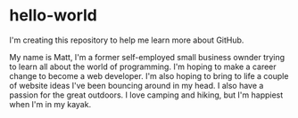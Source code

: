 # hello-world
I'm creating this repository to help me learn more about GitHub.

My name is Matt, I'm a former self-employed small business ownder trying to learn all about the world of programming.
I'm hoping to make a career change to become a web developer. I'm also hoping to bring to life a couple of website ideas I've been bouncing around in my head.
I also have a passion for the great outdoors. I love camping and hiking, but I'm happiest when I'm in my kayak.
